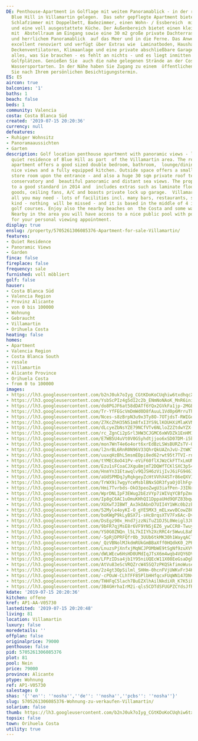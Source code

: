 ```yaml
---
DE: Penthouse-Apartment in Golflage mit weitem Panoramablick - in der ruhigen Residenz
  Blue Hill in Villamartin gelegen.  Das sehr gepflegte Apartment bietet ein großes
  Schlafzimmer mit Doppelbett, Badezimmer, einen Wohn- / Essbereich  mit schöner Aussicht
  und eine voll ausgestattete Küche. Der Außenbereich bietet einen kleinen Vorgarten
  mit  Abstellraum am Eingang sowie eine 30 m2 große private Dachterrasse mit Wintergarten
  und herrlichem Panoramablick  auf das Meer und in die Ferne. Das Anwesen wurde 2014
  excellent renoviert und verfügt über Extras wie  Laminatboden, Haushaltsgeräte,
  Deckenventilatoren, Klimaanlage und eine private abschließbare Garage. Villamartin  bietet
  alles, was Sie brauchen - es fehlt an nichts - und es liegt inmitten von 4 internationalen
  Golfplätzen. Genießen Sie  auch die nahe gelegenen Strände an der Costa und etliche
  Wassersportarten. In der Nähe haben Sie Zugang zu einem  öffentlichen Pool. Fragen
  Sie nach Ihrem persönlichen Besichtigungstermin.
ES: ES
aircon: true
balconies: '1'
baths: 1
beach: false
beds: 1
community: Valencia
costa: Costa Blanca Süd
created: '2019-07-15 20:20:36'
currency: null
defeatures:
- Ruhiger Wohnsitz
- Panoramaaussichten
- Garten
description: Golf location penthouse apartment with panoramic views - located in the
  quiet residence of Blue Hill as part  of the Villamartin area. The really well-maintained
  apartment offers a good sized double bedroom, bathroom,  lounge/dining area with
  nice views and a fully equipped kitchen. Outside space offers a small front garden  with
  store room upon the entrance - and also a huge 30 sqm private roof terrace with
  conservatory and  beautiful panoramic and distant sea views. The property was renovated
  to a good standard in 2014 and  includes extras such as laminate flooring, white
  goods, ceiling fans, A/C and boasts private lock up garage.  Villamartin offers
  all you may need - lots of facilities incl. many bars, restaurants, shops of all
  kind - nothing  will be missed - and it is based in the middle of 4 international
  golf courses. Enjoy also the nearby beaches on  the Costa and some water sports.
  Nearby in the area you will have access to a nice public pool with pool bar.  Ask
  for your personal viewing appointment.
display: true
enslug: /property/5705261306085376-Apartment-for-sale-Villamartin/
features:
- Quiet Residence
- Panoramic Views
- Garden
finca: false
fireplace: false
frequency: sale
furnished: voll möbliert
golf: false
hauser:
- Costa Blanca Süd
- Valencia Region
- Provinz Alicante
- von 0 bis 100000
- Wohnung
- Gebraucht
- Villamartin
- Orihuela Costa
heating: false
homes:
- Apartment
- Valencia Region
- Costa Blanca South
- resale
- Villamartin
- Alicante Province
- Orihuela Costa
- from 0 to 100000
images:
- https://lh3.googleusercontent.com/b2nJ0uk7oIyg_CGtKDoKoCUqhiw6txdhqcXX7miKi01ZSKAY_Tjr5pRtYPM3m68Eclq7n6mAY77SEPzF4gs=w640-rj-e30-l100
- https://lh3.googleusercontent.com/YsbScPIz4g5dI2c2b_ENmNoNAoK_MnR6inim_UH1q5ak10BCT9ok6yapdklYKqcR-BfUpbAA1IxETDArO6eGoA=w640-rj-e30-l100
- https://lh3.googleusercontent.com/do8PGJF6at58dDATf6YQx2GVkFa1jp-2MGBH9YI1nzAs9k5o_3hPfr5n8KuiYVL95comyAbSnybuh3x8HME=w640-rj-e30-l100
- https://lh3.googleusercontent.com/Tr-YfFEGcVmDmWd0D8fAuuL1Vd0p6MrruThKY1et0WBKhJ-bOSpFCmBXg8-PiGQVa1ztHNiyaRjawoqSRYRG=w640-rj-e30-l100
- https://lh3.googleusercontent.com/Nces-s8zBrpN3u9x3Ty8O-7OTjdsT-RWIGqO2ZW9WV-cSWQABGs_Yd79e0nUMlzPwgHyq4_lJjiULvuKrME=w640-rj-e30-l100
- https://lh3.googleusercontent.com/Z7KcZhH35NS1m8fxI3YS9LlKOUHXiMlaKVNX4wMJLRpIjoTlnG8zFgbkNzUkLVFDkFAzGQxbkT00EshwAUj2=w640-rj-e30-l100
- https://lh3.googleusercontent.com/dLcyeZbNsYZE79NCfVTv6NLloZ2ZtdwYZX-pyftnbCPihINwGh9IP7GtNfvhv3RG-RBiZ-OKkcnp9xSjJYbR=w640-rj-e30-l100
- https://lh3.googleusercontent.com/rc_ZgnCi2pSrl3HW3CJGMC6xWVDZk1EnHM1bK2_qqcJnQYE0GafE0BKGNXKnJmz7tTpH4wxFqrzfS5jN9j0=w640-rj-e30-l100
- https://lh3.googleusercontent.com/E7WB5U4uVt0V0GSyhdtjjoo6xSD07DM-i5kcIf8EKtRR00gXDZqCd2l0Kp7XPiF4OMYtHxrENcrlcYIDpeas=w640-rj-e30-l100
- https://lh3.googleusercontent.com/mon7WnT4e6o4ort6xrEdBzLSWsBURZsTV-QFRQk5YxgjKQP6TyHN1f2YyZ-7NNcU3EdamjAVO5dVLZgcbPr-=w640-rj-e30-l100
- https://lh3.googleusercontent.com/l2nrBL6RnR0N96V33QhrQkUAZnJvU-ZtWKT9-euqTfE0_KBjkcg3EUUbHjndBqkhx5KCJdE_C8ecb-8L4Dtc=w640-rj-e30-l100
- https://lh3.googleusercontent.com/uuxqHzBhL5msmEDpi8ed62rwt95t7TVI-rn6TRpiNChkG0sSU-YSclU7R3-KTRCfXqPfCJzb2K1jBvrGr3M=w640-rj-e30-l100
- https://lh3.googleusercontent.com/tYMEC8oO41Pv-eViF60flXJWzCkFTTxLmUMEZ4NbBvT6trSgCOJINj00VH4fJE6Xgk8jQFYqMTtcY1mqA4Kd1Q=w640-rj-e30-l100
- https://lh3.googleusercontent.com/Ezu1sFCoaCJXqu8mjmT2DQWfTCKlSXC3p54mWaGchHGCnFemS5TS3LJ6kZdGWucPBfECwQPWBam2W2_5b6CW=w640-rj-e30-l100
- https://lh3.googleusercontent.com/HnmYn31Etawqlv9QJSH6zVijIvJ6iFG946IFznIlq99023aAezaLoaoPCVevzuqN4w8166PUjIFOW9jayxfxhQ=w640-rj-e30-l100
- https://lh3.googleusercontent.com/aUdSPMDqJyRqkgeyZcHtVVhX4STr86eQXVIy_10ayY-UaX2x7los4vBbiDuc6K2G3q1roUUEQxfttAXSrpTo=w640-rj-e30-l100
- https://lh3.googleusercontent.com/TrWX9i7wgyYceMsblBNxSOR3fyaOjOlhFgvt6_URDJTZHTHOIWLpvLY0K-gk_06Vi7_Kg80OZ4jb5o8YjjU=w640-rj-e30-l100
- https://lh3.googleusercontent.com/Hmi7Tvrbds-OkO3peoZwgU3iafPen-J3INrgDkfpQ5eCJCpNLFJRRpDMRpX2SsxPSKewqIZNU2YZ4sgWfJc=w640-rj-e30-l100
- https://lh3.googleusercontent.com/WprDNLIpF3EWug2bEzVYp7iWIVqYCBfpZmoXixEk8f_4fcCA7Qf_lGALkKUvoDyubLecZ7fPRCl9GAP1X336=w640-rj-e30-l100
- https://lh3.googleusercontent.com/Ip8gC6AC1uOmuKHhQI1DppaUHd9QFZ83bqwt_ZirHUlAte44X-Xn5mhBjsxGmdVND9Vgo03GF6mK1Ikjti-DBQ=w640-rj-e30-l100
- https://lh3.googleusercontent.com/XUXwTJIBWT_Ax3kOAbnD7UII4Y1WKc0b2zb0oumVlw2OlEGCA_7KG5u-4fB-mFTELV7tfU6_b7EtwY_FZco=w640-rj-e30-l100
- https://lh3.googleusercontent.com/52Myle4oyKI-O_gYE5MX3_mELxwvBCowZ80NxtejpJGvDn8Ux-H88JfI8MeEwAY4tlMqBh9f_9JxOX2yoA83=w640-rj-e30-l100
- https://lh3.googleusercontent.com/boKWgP9kLyBSX7i-sHcBrqsXTV7Fx6Ac-DvQO5Pb8kuIzpJWFLAc0iJ1cfvmEQfcch54RWFClz7OLDK83QSJ=w640-rj-e30-l100
- https://lh3.googleusercontent.com/DsEgz90x_Hnd7jzzNiTuZ1DJ5L0Weigl3JUo04aKWFyxCiZusUR-VcV9IEZLuUnJrThq0TfMlgrAnMqk_zQ=w640-rj-e30-l100
- https://lh3.googleusercontent.com/9bFR7qjMsE8r6VF9YNSjEZ6_ywCCR0-Twuy48psBoi-neZAsHP5jH7u4irWW7kKwarN2nZZ52inW7bDUr49Z=w640-rj-e30-l100
- https://lh3.googleusercontent.com/YS0G0ZNQn_l5L7kIIYh2XcRRC4r5WwuL8aM-9zLG4O1bkL-5RyXlSin3netagTzvtzw91LA7Tyfhg_4VH01cbQ=w640-rj-e30-l100
- https://lh3.googleusercontent.com/-SpRjDPRFQfr0b_3UUb6tkMK30h1WayqAClFYcGN0LXlLhU0oELIpg6Gk0SNy7btMzq3OUB4-ClZN_JP8oBh=w640-rj-e30-l100
- https://lh3.googleusercontent.com/_QzVBNolMJkdmRUkGmBBaXff0HQdkK0_2PHMhEymev_Plb5pJhBNy67b3brukEPOKfXR8rxZ7JpkkghcqXAr=w640-rj-e30-l100
- https://lh3.googleusercontent.com/LnuzsPjXnfxjMqNCJPOMbWE9tSgNf9zuXVVEw1uEpSJCdb7b68gzu0rHtG1Rgc2wTXa3LYzqgk6qyrgQgXy7=w640-rj-e30-l100
- https://lh3.googleusercontent.com/dWLWEcw6HsHD0UMdIqJTsX6m4wqb4VQY6DV-TIPxLUkWpOMxrcGUDFgfnx6ZQfGdtFN3bxGY3HCJdFpRk0_p=w640-rj-e30-l100
- https://lh3.googleusercontent.com/LFPzIDsa4jb1Y95niUQEcW11X08EeGsaDgk3waOl_r0mSDL7H_-0R6V_YCs5WXXlMr5Tmx7aC62l81DGBb0=w640-rj-e30-l100
- https://lh3.googleusercontent.com/AtVu83eScVRQZrcW45SQ7zPKQSkfimoWuseOLgTHRfKsI3O8MBNvxPhKIjWMMR-ThDjEo2l6gKILnGdpTt3Iog=w640-rj-e30-l100
- https://lh3.googleusercontent.com/2z4gt3OpSilml_SHHm-0hcnFVjUWKvFr34Kq0IqvYKknyIDLvIQ2ZiLusHUrX-wW8cRrlgRDQ4MJprN8gbaL=w640-rj-e30-l100
- https://lh3.googleusercontent.com/-cPOuW-CLhTFF85PlbHHfqcxFUqWN147DNvirO1dgADB7i-kwUAuUUZT41ScQH-bZWyd2XSIerMqTrTUvyGg=w640-rj-e30-l100
- https://lh3.googleusercontent.com/THHFqC5lach7BuEZXlhAilNkdiXR_K7K5iEGH3dshaZfYdZ6ZDriE8Crl0zuoCjDqv8ZXHxXyI4fq2v58e4=w640-rj-e30-l100
- https://lh3.googleusercontent.com/3B4GHrhaIrM2i-qls5CDTdSFUGPZCYdsJfRAYD_TehiOUzlf4PzNAJ9q0eo22LHmQr3jAE1hjddf3MoAfcQ=w640-rj-e30-l100
kdate: '2019-07-15 20:20:36'
kitchen: offene
kref: AP1-AA-V05730
lastedited: '2019-07-15 20:20:48'
living: 81
location: Villamartin
luxury: false
moredetails: ''
offplan: false
originalprice: 79000
penthouse: false
pid: 5705261306085376
plot: 81
pool: Nein
price: 79000
province: Alicante
ptype: Wohnung
ref: AP1-V05730
salestage: 0
shas: '{''en'': ''nosha'',''de'': ''nosha'',''pcbs'': ''nosha''}'
slug: 5705261306085376-Wohnung-zu-verkaufen-Villamartin/
solarium: false
thumb: https://lh3.googleusercontent.com/b2nJ0uk7oIyg_CGtKDoKoCUqhiw6txdhqcXX7miKi01ZSKAY_Tjr5pRtYPM3m68Eclq7n6mAY77SEPzF4gs=w400-h240-n-rj-e30-l100
topsix: false
town: Orihuela Costa
utility: true
---
```


